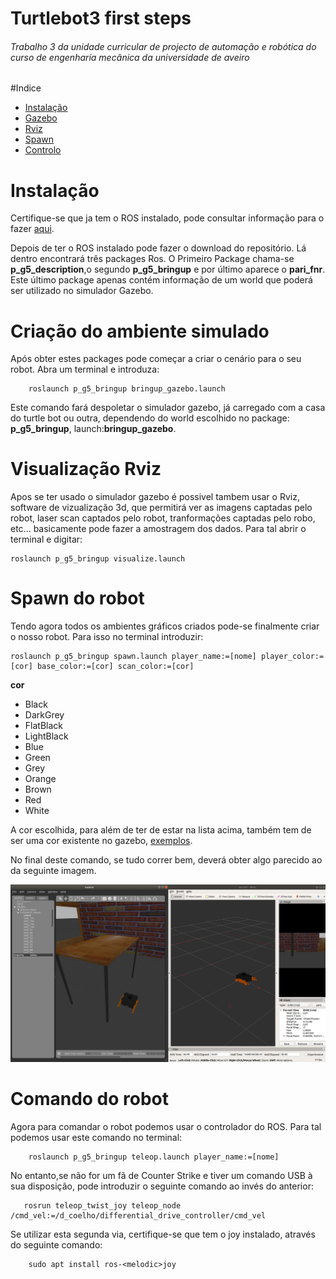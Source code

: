 # Turtlebot3 first steps
###### Trabalho 3 da unidade curricular de projecto de automação e robótica do curso de engenharía mecânica da universidade de aveiro

#Indice
 - [Instalação](#instalação)
 - [Gazebo](#criação-do-ambiente-simulado)
 - [Rviz](#visualização-rviz)
 - [Spawn](#spawn-do-robot)
 - [Controlo](#comando-do-robot)
 
# Instalação
Certifique-se que ja tem o ROS instalado, pode consultar informação para o fazer [aqui](http://wiki.ros.org/ROS/Installation).

Depois de ter o ROS instalado pode fazer o download do repositório. Lá dentro encontrará três packages Ros.
O Primeiro Package chama-se **p_g5_description**,o segundo **p_g5_bringup** e por último aparece o **pari_fnr**.
Este último package apenas contém informação de um world que poderá ser utilizado no simulador Gazebo.

# Criação do ambiente simulado
Após obter estes packages pode começar a criar o cenário para o seu robot. Abra um terminal e introduza:
        
        roslaunch p_g5_bringup bringup_gazebo.launch

Este comando fará despoletar o simulador gazebo, já carregado com a casa do turtle bot ou outra, dependendo do world escolhido no package: **p_g5_bringup**, launch:**bringup_gazebo**.

       
# Visualização Rviz
Apos se ter usado o simulador gazebo é possivel tambem usar o Rviz, software de vizualização 3d, que permitirá ver as
imagens captadas pelo robot, laser scan captados pelo robot, tranformações captadas pelo robo, etc... basicamente
pode fazer a amostragem dos dados. Para tal abrir o terminal e digitar:

    roslaunch p_g5_bringup visualize.launch
    
# Spawn do robot
Tendo agora todos os ambientes gráficos criados pode-se finalmente criar o nosso robot. Para isso no terminal introduzir:
    
    roslaunch p_g5_bringup spawn.launch player_name:=[nome] player_color:=[cor] base_color:=[cor] scan_color:=[cor]

**cor**
 - Black
 - DarkGrey
 - FlatBlack
 - LightBlack
 - Blue
 - Green
 - Grey
 - Orange
 - Brown
 - Red
 - White
 
 
 A cor escolhida, para além de ter de estar na lista acima, também tem de ser uma cor existente no gazebo, [exemplos](http://wiki.ros.org/simulator_gazebo/Tutorials/ListOfMaterials).
 
 
 No final deste comando, se tudo correr bem, deverá obter algo parecido ao da seguinte imagem.
  
 ![Real Image](docs/resultado.png)
 
# Comando do robot
Agora para comandar o robot podemos usar o controlador do ROS. Para tal podemos usar este comando no terminal:
    
        roslaunch p_g5_bringup teleop.launch player_name:=[nome]
        
No entanto,se não for um fã de Counter Strike e tiver um comando USB à sua disposição, pode introduzir o seguinte comando ao invés do anterior:

       rosrun teleop_twist_joy teleop_node /cmd_vel:=/d_coelho/differential_drive_controller/cmd_vel
       
Se utilizar esta segunda via, certifique-se que tem o joy instalado, através do seguinte comando:
        
        sudo apt install ros-<melodic>joy
        

        
        
      
    
